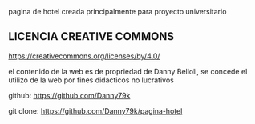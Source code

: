 pagina de hotel creada principalmente para proyecto universitario

LICENCIA CREATIVE COMMONS
--------------------------------------------------
https://creativecommons.org/licenses/by/4.0/

el contenido de la web es de propriedad de Danny Belloli, se concede el utilizo de la web por fines didacticos no lucrativos

github: https://github.com/Danny79k

git clone: https://github.com/Danny79k/pagina-hotel

